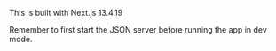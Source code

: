 This is built with Next.js 13.4.19

Remember to first start the JSON server before running the app in dev mode.